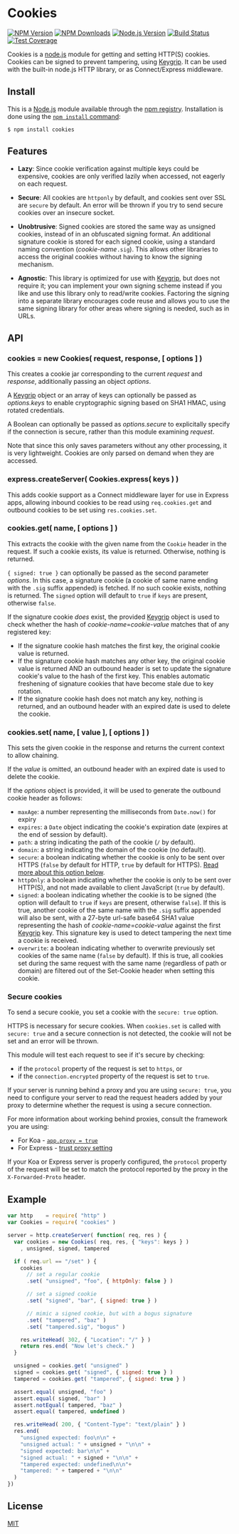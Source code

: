 Cookies
=======

[![NPM Version][npm-image]][npm-url]
[![NPM Downloads][downloads-image]][downloads-url]
[![Node.js Version][node-version-image]][node-version-url]
[![Build Status][travis-image]][travis-url]
[![Test Coverage][coveralls-image]][coveralls-url]

Cookies is a [node.js](http://nodejs.org/) module for getting and setting HTTP(S) cookies. Cookies can be signed to prevent tampering, using [Keygrip](https://www.npmjs.com/package/keygrip). It can be used with the built-in node.js HTTP library, or as Connect/Express middleware.

## Install

This is a [Node.js](https://nodejs.org/en/) module available through the
[npm registry](https://www.npmjs.com/). Installation is done using the
[`npm install` command](https://docs.npmjs.com/getting-started/installing-npm-packages-locally):

```
$ npm install cookies
```

## Features

* **Lazy**: Since cookie verification against multiple keys could be expensive, cookies are only verified lazily when accessed, not eagerly on each request.

* **Secure**: All cookies are `httponly` by default, and cookies sent over SSL are `secure` by default. An error will be thrown if you try to send secure cookies over an insecure socket.

* **Unobtrusive**: Signed cookies are stored the same way as unsigned cookies, instead of in an obfuscated signing format. An additional signature cookie is stored for each signed cookie, using a standard naming convention (_cookie-name_`.sig`). This allows other libraries to access the original cookies without having to know the signing mechanism.

* **Agnostic**: This library is optimized for use with [Keygrip](https://www.npmjs.com/package/keygrip), but does not require it; you can implement your own signing scheme instead if you like and use this library only to read/write cookies. Factoring the signing into a separate library encourages code reuse and allows you to use the same signing library for other areas where signing is needed, such as in URLs.

## API

### cookies = new Cookies( request, response, [ options ] )

This creates a cookie jar corresponding to the current _request_ and _response_, additionally passing an object _options_.

A [Keygrip](https://www.npmjs.com/package/keygrip) object or an array of keys can optionally be passed as _options.keys_ to enable cryptographic signing based on SHA1 HMAC, using rotated credentials.

A Boolean can optionally be passed as _options.secure_ to explicitally specify if the connection is secure, rather than this module examining _request_.

Note that since this only saves parameters without any other processing, it is very lightweight. Cookies are only parsed on demand when they are accessed.

### express.createServer( Cookies.express( keys ) )

This adds cookie support as a Connect middleware layer for use in Express apps, allowing inbound cookies to be read using `req.cookies.get` and outbound cookies to be set using `res.cookies.set`.

### cookies.get( name, [ options ] )

This extracts the cookie with the given name from the `Cookie` header in the request. If such a cookie exists, its value is returned. Otherwise, nothing is returned.

`{ signed: true }` can optionally be passed as the second parameter _options_. In this case, a signature cookie (a cookie of same name ending with the `.sig` suffix appended) is fetched. If no such cookie exists, nothing is returned. The `signed` option will default to `true` if `keys` are present, otherwise `false`.

If the signature cookie _does_ exist, the provided [Keygrip](https://www.npmjs.com/package/keygrip) object is used to check whether the hash of _cookie-name_=_cookie-value_ matches that of any registered key:

* If the signature cookie hash matches the first key, the original cookie value is returned.
* If the signature cookie hash matches any other key, the original cookie value is returned AND an outbound header is set to update the signature cookie's value to the hash of the first key. This enables automatic freshening of signature cookies that have become stale due to key rotation.
* If the signature cookie hash does not match any key, nothing is returned, and an outbound header with an expired date is used to delete the cookie.

### cookies.set( name, [ value ], [ options ] )

This sets the given cookie in the response and returns the current context to allow chaining.

If the _value_ is omitted, an outbound header with an expired date is used to delete the cookie.

If the _options_ object is provided, it will be used to generate the outbound cookie header as follows:

* `maxAge`: a number representing the milliseconds from `Date.now()` for expiry
* `expires`: a `Date` object indicating the cookie's expiration date (expires at the end of session by default).
* `path`: a string indicating the path of the cookie (`/` by default).
* `domain`: a string indicating the domain of the cookie (no default).
* `secure`: a boolean indicating whether the cookie is only to be sent over HTTPS (`false` by default for HTTP, `true` by default for HTTPS). [Read more about this option below](#secure-cookies).
* `httpOnly`: a boolean indicating whether the cookie is only to be sent over HTTP(S), and not made available to client JavaScript (`true` by default).
* `signed`: a boolean indicating whether the cookie is to be signed (the option will default to `true` if `keys` are present, otherwise `false`). If this is true, another cookie of the same name with the `.sig` suffix appended will also be sent, with a 27-byte url-safe base64 SHA1 value representing the hash of _cookie-name_=_cookie-value_ against the first [Keygrip](https://www.npmjs.com/package/keygrip) key. This signature key is used to detect tampering the next time a cookie is received.
* `overwrite`: a boolean indicating whether to overwrite previously set cookies of the same name (`false` by default). If this is true, all cookies set during the same request with the same name (regardless of path or domain) are filtered out of the Set-Cookie header when setting this cookie.

### Secure cookies

To send a secure cookie, you set a cookie with the `secure: true` option.

HTTPS is necessary for secure cookies. When `cookies.set` is called with `secure: true` and a secure connection is not detected, the cookie will not be set and an error will be thrown.

This module will test each request to see if it's secure by checking:

* if the `protocol` property of the request is set to `https`, or
* if the `connection.encrypted` property of the request is set to `true`.

If your server is running behind a proxy and you are using `secure: true`, you need to configure your server to read the request headers added by your proxy to determine whether the request is using a secure connection.

For more information about working behind proxies, consult the framework you are using:

* For Koa - [`app.proxy = true`](http://koajs.com/#settings)
* For Express - [trust proxy setting](http://expressjs.com/en/4x/api.html#trust.proxy.options.table)

If your Koa or Express server is properly configured, the `protocol` property of the request will be set to match the protocol reported by the proxy in the `X-Forwarded-Proto` header.

## Example

```javascript
var http    = require( "http" )
var Cookies = require( "cookies" )

server = http.createServer( function( req, res ) {
  var cookies = new Cookies( req, res, { "keys": keys } )
    , unsigned, signed, tampered

  if ( req.url == "/set" ) {
    cookies
      // set a regular cookie
      .set( "unsigned", "foo", { httpOnly: false } )

      // set a signed cookie
      .set( "signed", "bar", { signed: true } )

      // mimic a signed cookie, but with a bogus signature
      .set( "tampered", "baz" )
      .set( "tampered.sig", "bogus" )

    res.writeHead( 302, { "Location": "/" } )
    return res.end( "Now let's check." )
  }

  unsigned = cookies.get( "unsigned" )
  signed = cookies.get( "signed", { signed: true } )
  tampered = cookies.get( "tampered", { signed: true } )

  assert.equal( unsigned, "foo" )
  assert.equal( signed, "bar" )
  assert.notEqual( tampered, "baz" )
  assert.equal( tampered, undefined )

  res.writeHead( 200, { "Content-Type": "text/plain" } )
  res.end(
    "unsigned expected: foo\n\n" +
    "unsigned actual: " + unsigned + "\n\n" +
    "signed expected: bar\n\n" +
    "signed actual: " + signed + "\n\n" +
    "tampered expected: undefined\n\n"+
    "tampered: " + tampered + "\n\n"
  )
})
```

## License

[MIT](LICENSE)

[npm-image]: https://img.shields.io/npm/v/cookies.svg
[npm-url]: https://npmjs.org/package/cookies
[coveralls-image]: https://img.shields.io/coveralls/pillarjs/cookies/master.svg
[coveralls-url]: https://coveralls.io/r/pillarjs/cookies?branch=master
[downloads-image]: https://img.shields.io/npm/dm/cookies.svg
[downloads-url]: https://npmjs.org/package/cookies
[node-version-image]: https://img.shields.io/node/v/cookies.svg
[node-version-url]: https://nodejs.org/en/download/
[travis-image]: https://img.shields.io/travis/pillarjs/cookies/master.svg
[travis-url]: https://travis-ci.org/pillarjs/cookies
